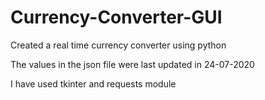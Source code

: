 # Currency-Converter-GUI

Created a real time currency converter using python

The values in the json file were last updated in 24-07-2020 

I have used tkinter and requests module

